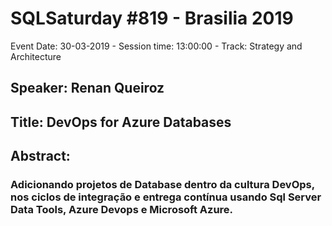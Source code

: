 # SQLSaturday #819 - Brasilia 2019
Event Date: 30-03-2019 - Session time: 13:00:00 - Track: Strategy and Architecture
## Speaker: Renan Queiroz
## Title: DevOps for Azure Databases
## Abstract:
### Adicionando projetos de Database dentro da cultura DevOps, nos ciclos de integração e entrega contínua usando Sql Server Data Tools, Azure Devops e Microsoft Azure.
